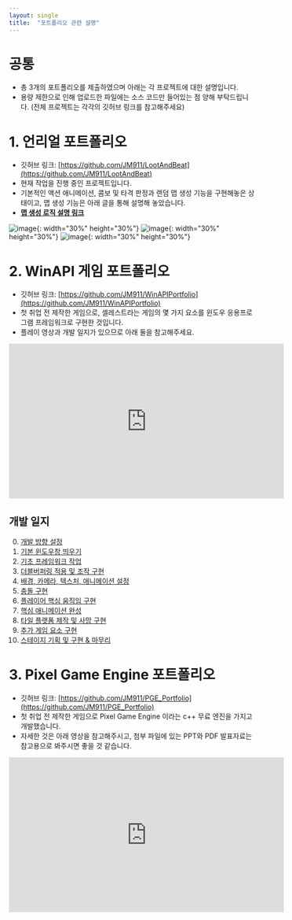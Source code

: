 ```yaml
---
layout: single
title:  "포트폴리오 관련 설명"
---
```


# 공통
- 총 3개의 포트폴리오를 제출하였으며 아래는 각 프로젝트에 대한 설명입니다.
- 용량 제한으로 인해 업로드한 파일에는 소스 코드만 들어있는 점 양해 부탁드립니다. (전체 프로젝트는 각각의 깃허브 링크를 참고해주세요)

# 1. 언리얼 포트폴리오
- 깃허브 링크: [https://github.com/JM911/LootAndBeat](https://github.com/JM911/LootAndBeat)
- 현재 작업을 진행 중인 프로젝트입니다.
- 기본적인 액션 애니메이션, 콤보 및 타격 판정과 랜덤 맵 생성 기능을 구현해놓은 상태이고, 맵 생성 기능은 아래 글을 통해 설명해 놓았습니다.
- [**맵 생성 로직 설명 링크**](https://jm911.github.io/coding/feature-descript/)

![image](https://jm911.github.io/assets/images/240419/1.gif){: width="30%" height="30%"} 
![image](https://jm911.github.io/assets/images/240419/2.gif){: width="30%" height="30%"} 
![image](https://jm911.github.io/assets/images/240419/3.gif){: width="30%" height="30%"}


# 2. WinAPI 게임 포트폴리오
- 깃허브 링크: [https://github.com/JM911/WinAPIPortfolio](https://github.com/JM911/WinAPIPortfolio)
- 첫 취업 전 제작한 게임으로, 셀레스트라는 게임의 몇 가지 요소를 윈도우 응용프로그램 프레임워크로 구현한 것입니다.
- 플레이 영상과 개발 일지가 있으므로 아래 둘을 참고해주세요.  
  
<iframe width="560" height="315" src="https://www.youtube.com/embed/98Rba-1BLNw?si=bNOgU2hrCEqEskj6" title="YouTube video player" frameborder="0" allow="accelerometer; autoplay; clipboard-write; encrypted-media; gyroscope; picture-in-picture; web-share" referrerpolicy="strict-origin-when-cross-origin" allowfullscreen></iframe>

## 개발 일지
0. [개발 방향 설정](https://blog.naver.com/09na11/222587238196)
1. [기본 윈도우창 띄우기](https://blog.naver.com/09na11/222595346672)
2. [기초 프레임워크 작업](https://blog.naver.com/09na11/222595382575)
3. [더블버퍼링 적용 및 조작 구현](https://blog.naver.com/09na11/222595414105)
4. [배경, 카메라, 텍스처, 애니메이션 설정](https://blog.naver.com/09na11/222595464904)
5. [충돌 구현](https://blog.naver.com/09na11/222595547393)
6. [플레이어 핵심 움직임 구현](https://blog.naver.com/09na11/222624350550)
7. [핵심 애니메이션 완성](https://blog.naver.com/09na11/222625175004)
8. [타일 플랫폼 제작 및 사망 구현](https://blog.naver.com/09na11/222671666121)
9. [추가 게임 요소 구현](https://blog.naver.com/09na11/222677399546)
10. [스테이지 기획 및 구현 & 마무리](https://blog.naver.com/09na11/222705645977)


# 3. Pixel Game Engine 포트폴리오
- 깃허브 링크: [https://github.com/JM911/PGE_Portfolio](https://github.com/JM911/PGE_Portfolio)
- 첫 취업 전 제작한 게임으로 Pixel Game Engine 이라는 c++ 무료 엔진을 가지고 개발했습니다.
- 자세한 것은 아래 영상을 참고해주시고, 첨부 파일에 있는 PPT와 PDF 발표자료는 참고용으로 봐주시면 좋을 것 같습니다.

<iframe width="560" height="315" src="https://www.youtube.com/embed/QPgUJ-miiBg?si=qrINn0EJq4KgN7by" title="YouTube video player" frameborder="0" allow="accelerometer; autoplay; clipboard-write; encrypted-media; gyroscope; picture-in-picture; web-share" referrerpolicy="strict-origin-when-cross-origin" allowfullscreen></iframe>



